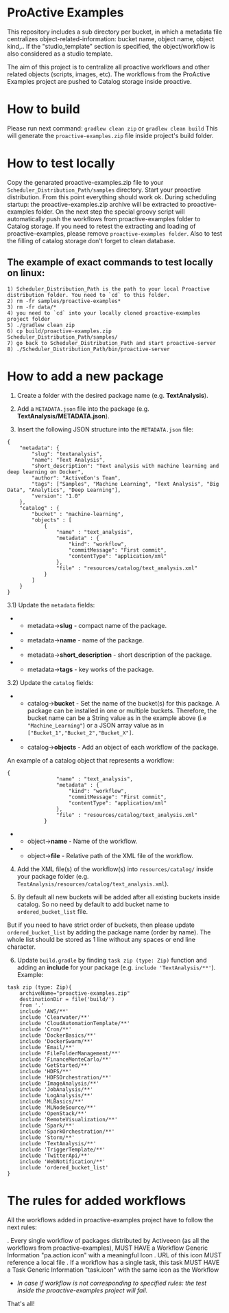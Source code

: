 # ProActive Examples

This repository includes a sub directory per bucket, in which a metadata file centralizes object-related-information: bucket name, object name, object kind,..
If the "studio_template" section is specified, the object/workflow is also considered as a studio template.

The aim of this project is to centralize all proactive workflows and other related objects (scripts, images, etc). The workflows from the ProActive Examples project are pushed to Catalog storage inside proactive.

# How to build
Please run next command: ``gradlew clean zip`` or ``gradlew clean build``
This will generate the `proactive-examples.zip` file inside project's build folder.

# How to test locally
Copy the genarated proactive-examples.zip file to your `Scheduler_Distribution_Path/samples` directory.
Start your proactive distribution. From this point everything should work ok.
During scheduling startup: the proactive-examples.zip archive will be extracted to proactive-examples folder. On the next step the special groovy script will automatically push the workflows from proactive-examples folder to Catalog storage.
If you need to retest the extracting and loading of proactive-examples, please remove `proactive-examples folder`. Also to test the filling of catalog storage don't forget to clean database.

## The example of exact commands to test locally on linux:
```
1) Scheduler_Distribution_Path is the path to your local Proactive distribution folder. You need to `cd` to this folder.
2) rm -fr samples/proactive-examples*
3) rm -fr data/*
4) you need to `cd` into your locally cloned proactive-examples project folder
5) ./gradlew clean zip
6) cp build/proactive-examples.zip Scheduler_Distribution_Path/samples/
7) go back to Scheduler_Distribution_Path and start proactive-server
8) ./Scheduler_Distribution_Path/bin/proactive-server
```

# How to add a new package

1) Create a folder with the desired package name (e.g. **TextAnalysis**).

2) Add a `METADATA.json` file into the package (e.g. **TextAnalysis/METADATA.json**).

3) Insert the following JSON structure into the `METADATA.json` file:
```
{
	"metadata": {
		"slug": "textanalysis",
		"name": "Text Analysis",
		"short_description": "Text analysis with machine learning and deep learning on Docker",
		"author": "ActiveEon's Team",
		"tags": ["Samples", "Machine Learning", "Text Analysis", "Big Data", "Analytics", "Deep Learning"],
		"version": "1.0"
	},
	"catalog" : {
		"bucket" : "machine-learning",
		"objects" : [
			{
				"name" : "text_analysis",
				"metadata" : {
					"kind": "workflow",
					"commitMessage": "First commit",
					"contentType": "application/xml"
				},
				"file" : "resources/catalog/text_analysis.xml"
			}
		]
	}
}
```

3.1) Update the `metadata` fields:

* * metadata->**slug** - compact name of the package.
* * metadata->**name** - name of the package.
* * metadata->**short_description** - short description of the package.
* * metadata->**tags** - key works of the package.

3.2) Update the `catalog` fields:

* * catalog->**bucket** - Set the name of the bucket(s) for this package. A package can be installed in one or multiple buckets. Therefore, the bucket name can be a String value as in the example above (i.e `"Machine_Learning"`) or a JSON array value as in `["Bucket_1","Bucket_2","Bucket_X"]`.
* * catalog->**objects** - Add an object of each workflow of the package.

An example of a catalog object that represents a workflow:
```
{
				"name" : "text_analysis",
				"metadata" : {
					"kind": "workflow",
					"commitMessage": "First commit",
					"contentType": "application/xml"
				},
				"file" : "resources/catalog/text_analysis.xml"
			}
```
* * object->**name** - Name of the workflow.
* * object->**file** - Relative path of the XML file of the workflow.

4) Add the XML file(s) of the workflow(s) into `resources/catalog/` inside your package folder (e.g. `TextAnalysis/resources/catalog/text_analysis.xml`).

5) By default all new buckets will be added after all existing buckets inside catalog. So no need by default to add bucket name to `ordered_bucket_list` file.

But if you need to have strict order of buckets, then please update `ordered_bucket_list` by adding the package name (order by name). The whole list should be stored as 1 line without any spaces or end line character.

6) Update `build.gradle` by finding `task zip (type: Zip)` function and adding an **include** for your package (e.g. ``include 'TextAnalysis/**'``). Example:
```
task zip (type: Zip){
    archiveName="proactive-examples.zip"
    destinationDir = file('build/')
    from '.'
    include 'AWS/**'
    include 'Clearwater/**'
    include 'CloudAutomationTemplate/**'
    include 'Cron/**'
    include 'DockerBasics/**'
    include 'DockerSwarm/**'
    include 'Email/**'
    include 'FileFolderManagement/**'
    include 'FinanceMonteCarlo/**'
    include 'GetStarted/**'
    include 'HDFS/**'
    include 'HDFSOrchestration/**'
    include 'ImageAnalysis/**'
    include 'JobAnalysis/**'
    include 'LogAnalysis/**'
    include 'MLBasics/**'
    include 'MLNodeSource/**'
    include 'OpenStack/**'
    include 'RemoteVisualization/**'
    include 'Spark/**'
    include 'SparkOrchestration/**'
    include 'Storm/**'
    include 'TextAnalysis/**'
    include 'TriggerTemplate/**'
    include 'TwitterApi/**'
    include 'WebNotification/**'
    include 'ordered_bucket_list'
}
```
#  The rules for added workflows
All the workflows added in proactive-examples project have to follow the next rules:

  . Every single workflow of packages distributed by Activeeon (as all the workflows from proactive-examples), MUST HAVE a Workflow Generic Information "pa.action.icon" with a meaningful Icon
  . URL of this icon MUST reference a local file
  . If a workflow has a single task, this task MUST HAVE a Task Generic Information "task.icon" with the same icon as the Workflow

* _In case if workflow is not corresponding to specified rules: the test inside the proactive-examples project will fail._

That's all!
